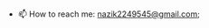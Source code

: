 - 📫 How to reach me: nazik2249545@gmail.com;

<!---
razan-mp4/razan-mp4 is a ✨ special ✨ repository because its `README.md` (this file) appears on your GitHub profile.
You can click the Preview link to take a look at your changes.
--->
